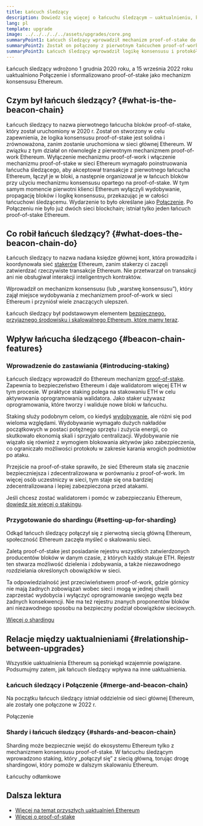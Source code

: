 ```yaml
---
title: Łańcuch śledzący
description: Dowiedz się więcej o łańcuchu śledzącym — uaktualnieniu, które wprowadziło mechanizm proof-of-stake w sieci Ethereum.
lang: pl
template: upgrade
image: ../../../../../assets/upgrades/core.png
summaryPoint1: Łańcuch śledzący wprowadził mechanizm proof-of-stake do ekosystemu Ethereum.
summaryPoint2: Został on połączony z pierwotnym łańcuchem proof-of-work Ethereum we wrześniu 2022 roku.
summaryPoint3: Łańcuch śledzący wprowadził logikę konsensusu i protokół uzgadniania bloków, które obecnie zabezpieczają Ethereum.
---
```


<UpgradeStatus isShipped dateKey="page-upgrades-beacon-date">
  Łańcuch śledzący wdrożono 1 grudnia 2020 roku, a 15 września 2022 roku uaktualniono Połączenie i sformalizowano proof-of-stake jako mechanizm konsensusu Ethereum.
</UpgradeStatus>

## Czym był łańcuch śledzący? {#what-is-the-beacon-chain}

Łańcuch śledzący to nazwa pierwotnego łańcucha bloków proof-of-stake, który został uruchomiony w 2020 r. Został on stworzony w celu zapewnienia, że logika konsensusu proof-of-stake jest solidna i zrównoważona, zanim zostanie uruchomiona w sieci głównej Ethereum. W związku z tym działał on równolegle z pierwotnym mechanizmem proof-of-work Ethereum. Wyłączenie mechanizmu proof-of-work i włączenie mechanizmu proof-of-stake w sieci Ethereum wymagało poinstruowania łańcucha śledzącego, aby akceptował transakcje z pierwotnego łańcucha Ethereum, łączył je w bloki, a następnie organizował je w łańcuch bloków przy użyciu mechanizmu konsensusu opartego na proof-of-stake. W tym samym momencie pierwotni klienci Ethereum wyłączyli wydobywanie, propagację bloków i logikę konsensusu, przekazując je w całości łańcuchowi śledzącemu. Wydarzenie to było określane jako [Połączenie](/upgrades/merge/). Po Połączeniu nie było już dwóch sieci blockchain; istniał tylko jeden łańcuch proof-of-stake Ethereum.

## Co robił łańcuch śledzący? {#what-does-the-beacon-chain-do}

Łańcuch śledzący to nazwa nadana księdze głównej kont, która prowadziła i koordynowała sieć [stakerów](/staking/) Ethereum, zanim stakerzy ci zaczęli zatwierdzać rzeczywiste transakcje Ethereum. Nie przetwarzał on transakcji ani nie obsługiwał interakcji inteligentnych kontraktów.

Wprowadził on mechanizm konsensusu (lub „warstwę konsensusu”), który zajął miejsce wydobywania z mechanizmem proof-of-work w sieci Ethereum i przyniósł wiele znaczących ulepszeń.

Łańcuch śledzący był podstawowym elementem [bezpiecznego, przyjaznego środowisku i skalowalnego Ethereum, które mamy teraz](/upgrades/vision/).

## Wpływ łańcucha śledzącego {#beacon-chain-features}

### Wprowadzenie do zastawiania {#introducing-staking}

Łańcuch śledzący wprowadził do Ethereum mechanizm [proof-of-stake](/developers/docs/consensus-mechanisms/pos/). Zapewnia to bezpieczeństwo Ethereum i daje walidatorom więcej ETH w tym procesie. W praktyce staking polega na stakowaniu ETH w celu aktywowania oprogramowania walidatora. Jako staker używasz oprogramowania, które tworzy i waliduje nowe bloki w łańcuchu.

Staking służy podobnym celom, co kiedyś [wydobywanie](/developers/docs/mining/), ale różni się pod wieloma względami. Wydobywanie wymagało dużych nakładów początkowych w postaci potężnego sprzętu i zużycia energii, co skutkowało ekonomią skali i sprzyjało centralizacji. Wydobywanie nie wiązało się również z wymogiem blokowania aktywów jako zabezpieczenia, co ograniczało możliwości protokołu w zakresie karania wrogich podmiotów po ataku.

Przejście na proof-of-stake sprawiło, że sieć Ethereum stała się znacznie bezpieczniejsza i zdecentralizowana w porównaniu z proof-of-work. Im więcej osób uczestniczy w sieci, tym staje się ona bardziej zdecentralizowana i lepiej zabezpieczona przed atakami.

<InfoBanner emoji=":money_bag:">
  Jeśli chcesz zostać walidatorem i pomóc w zabezpieczaniu Ethereum, <a href="/staking/">dowiedz się więcej o stakingu</a>.
</InfoBanner>

### Przygotowanie do shardingu {#setting-up-for-sharding}

Odkąd łańcuch śledzący połączył się z pierwotną siecią główną Ethereum, społeczność Ethereum zaczęła myśleć o skalowaniu sieci.

Zaletą proof-of-stake jest posiadanie rejestru wszystkich zatwierdzonych producentów bloków w danym czasie, z których każdy stakuje ETH. Rejestr ten stwarza możliwość dzielenia i zdobywania, a także niezawodnego rozdzielania określonych obowiązków w sieci.

Ta odpowiedzialność jest przeciwieństwem proof-of-work, gdzie górnicy nie mają żadnych zobowiązań wobec sieci i mogą w jednej chwili zaprzestać wydobycia i wyłączyć oprogramowanie swojego węzła bez żadnych konsekwencji. Nie ma też rejestru znanych proponentów bloków ani niezawodnego sposobu na bezpieczny podział obowiązków sieciowych.

[Więcej o shardingu](/upgrades/sharding/)

## Relacje między uaktualnieniami {#relationship-between-upgrades}

Wszystkie uaktualnienia Ethereum są poniekąd wzajemnie powiązane. Podsumujmy zatem, jak łańcuch śledzący wpływa na inne uaktualnienia.

### Łańcuch śledzący i Połączenie {#merge-and-beacon-chain}

Na początku łańcuch śledzący istniał oddzielnie od sieci głównej Ethereum, ale zostały one połączone w 2022 r.

<ButtonLink to="/upgrades/merge/">
  Połączenie
</ButtonLink>

### Shardy i łańcuch śledzący {#shards-and-beacon-chain}

Sharding może bezpiecznie wejść do ekosystemu Ethereum tylko z mechanizmem konsensusu proof-of-stake. W łańcuchu śledzącym wprowadzono staking, który „połączył się” z siecią główną, torując drogę shardingowi, który pomoże w dalszym skalowaniu Ethereum.

<ButtonLink to="/upgrades/sharding/">
  Łańcuchy odłamkowe
</ButtonLink>

## Dalsza lektura

- [Więcej na temat przyszłych uaktualnień Ethereum](/upgrades/vision)
- [Więcej o proof-of-stake](/developers/docs/consensus-mechanisms/pos)
